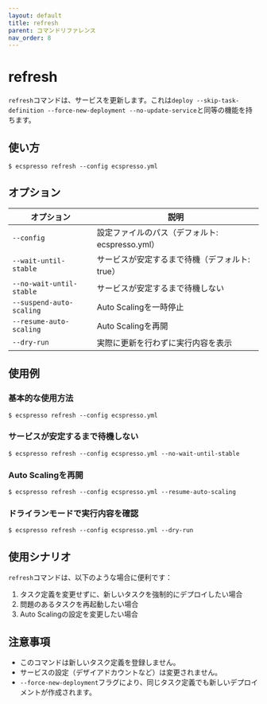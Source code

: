 ```yaml
---
layout: default
title: refresh
parent: コマンドリファレンス
nav_order: 8
---
```


# refresh

`refresh`コマンドは、サービスを更新します。これは`deploy --skip-task-definition --force-new-deployment --no-update-service`と同等の機能を持ちます。

## 使い方

```console
$ ecspresso refresh --config ecspresso.yml
```

## オプション

| オプション | 説明 |
|------------|------|
| `--config` | 設定ファイルのパス（デフォルト: ecspresso.yml） |
| `--wait-until-stable` | サービスが安定するまで待機（デフォルト: true） |
| `--no-wait-until-stable` | サービスが安定するまで待機しない |
| `--suspend-auto-scaling` | Auto Scalingを一時停止 |
| `--resume-auto-scaling` | Auto Scalingを再開 |
| `--dry-run` | 実際に更新を行わずに実行内容を表示 |

## 使用例

### 基本的な使用方法

```console
$ ecspresso refresh --config ecspresso.yml
```

### サービスが安定するまで待機しない

```console
$ ecspresso refresh --config ecspresso.yml --no-wait-until-stable
```

### Auto Scalingを再開

```console
$ ecspresso refresh --config ecspresso.yml --resume-auto-scaling
```

### ドライランモードで実行内容を確認

```console
$ ecspresso refresh --config ecspresso.yml --dry-run
```

## 使用シナリオ

`refresh`コマンドは、以下のような場合に便利です：

1. タスク定義を変更せずに、新しいタスクを強制的にデプロイしたい場合
2. 問題のあるタスクを再起動したい場合
3. Auto Scalingの設定を変更したい場合

## 注意事項

- このコマンドは新しいタスク定義を登録しません。
- サービスの設定（デザイアドカウントなど）は変更されません。
- `--force-new-deployment`フラグにより、同じタスク定義でも新しいデプロイメントが作成されます。
